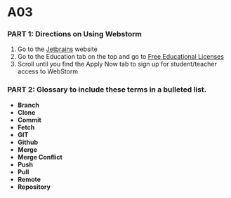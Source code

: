 # A03
### PART 1: Directions on Using Webstorm
  1. Go to the [Jetbrains](https://www.jetbrains.com/webstorm/) website
  2. Go to the Education tab on the top and go to [Free Educational Licenses](https://www.jetbrains.com/community/education/#students/)
  3. Scroll until you find the Apply Now tab to sign up for student/teacher access to WebStorm

### PART 2: Glossary to include these terms in a bulleted list.
<ul>
  <li><strong>Branch</strong></li>
  <li><strong>Clone</strong></li>
  <li><strong>Commit</strong></li>
  <li><strong>Fetch</strong></li>
  <li><strong>GIT</strong></li>
  <li><strong>Github</strong></li>
  <li><strong>Merge</strong></li>
  <li><strong>Merge Conflict</strong></li>
  <li><strong>Push</strong></li>
  <li><strong>Pull</strong></li>
  <li><strong>Remote</strong></li>
  <li><strong>Repository</strong></li>
</ul>
